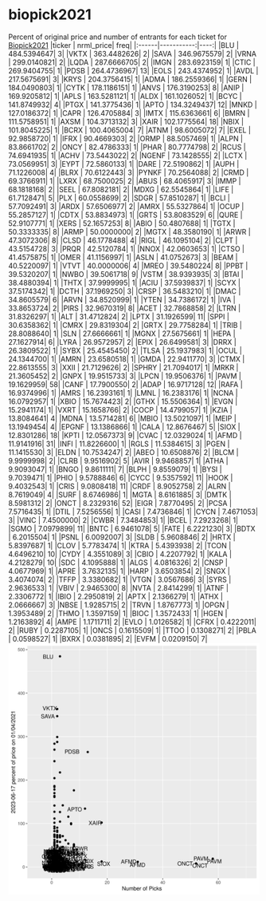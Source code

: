 # biopick2021
Percent of original price and number of entrants for each ticket for [Biopick2021](https://twitter.com/hashtag/Biopick2021)
|ticker |  nrml_price| freq|
|:------|-----------:|----:|
|BLU    | 484.5394647|    3|
|VKTX   | 363.4482626|    2|
|SAVA   | 346.9675579|    2|
|VRNA   | 299.0140821|    2|
|LQDA   | 287.6666705|    2|
|IMGN   | 283.6923159|    1|
|CTIC   | 269.9404755|    1|
|PDSB   | 264.4736967|   13|
|EOLS   | 243.4374952|    1|
|AVDL   | 217.5675691|    3|
|KRYS   | 204.3756415|    1|
|ADMA   | 186.2559366|    1|
|GERN   | 184.0490803|    1|
|CYTK   | 178.1186151|    1|
|ANVS   | 176.3190253|    8|
|ANIP   | 169.9205812|    1|
|APLS   | 163.5281121|    1|
|ALDX   | 161.1026052|    1|
|BCYC   | 141.8749932|    4|
|PTGX   | 141.3775436|    1|
|APTO   | 134.3249437|   12|
|MNKD   | 127.0186372|    1|
|CAPR   | 126.4705884|    3|
|IMTX   | 115.6363661|    6|
|BMRN   | 111.5758951|    1|
|AXSM   | 104.3713132|    3|
|XAIR   | 102.1775564|   18|
|NBIX   | 101.8045225|    1|
|BCRX   | 100.4065004|    7|
|ATNM   |  98.6005072|    7|
|EXEL   |  92.9858720|    1|
|IFRX   |  90.4669303|    2|
|ORMP   |  88.5057469|    1|
|ALPN   |  83.8661702|    2|
|ONCY   |  82.4786333|    1|
|PHAR   |  80.7774798|    2|
|RCUS   |  74.6941935|    1|
|ACHV   |  73.5443022|    2|
|NGENF  |  73.1428555|    2|
|LCTX   |  73.0569951|    3|
|EYPT   |  72.5860133|    1|
|DARE   |  72.5190862|    1|
|AUPH   |  71.1226008|    4|
|BLRX   |  70.6122443|    3|
|PYNKF  |  70.2564088|    2|
|CRMD   |  69.3766911|    1|
|LXRX   |  68.7500025|    2|
|ABUS   |  68.4065917|    3|
|IMMP   |  68.1818168|    2|
|SEEL   |  67.8082181|    2|
|MDXG   |  62.5545864|    1|
|LIFE   |  61.7128471|    5|
|PLX    |  60.0558699|    2|
|SDGR   |  57.8510287|    1|
|BCLI   |  57.7092491|    3|
|ARDX   |  57.6506977|    2|
|AMRX   |  55.5327864|    1|
|OCUP   |  55.2857127|    1|
|CDTX   |  53.8834973|    1|
|GRTS   |  53.8083529|    6|
|QURE   |  52.9107771|    1|
|XERS   |  52.1657253|    8|
|ABIO   |  50.4807688|    1|
|TGTX   |  50.3333335|    8|
|ARMP   |  50.0000000|    2|
|MGTX   |  48.3580190|    1|
|ARWR   |  47.3072306|    8|
|CLSD   |  46.1778488|    4|
|RIGL   |  46.1095104|    2|
|CLPT   |  43.5154728|    3|
|PRQR   |  42.5120784|    1|
|NNOX   |  42.0603653|    1|
|CTSO   |  41.4575875|    1|
|OMER   |  41.1156997|    1|
|ASLN   |  41.0752673|    3|
|BEAM   |  40.5220097|    1|
|VTVT   |  40.0000006|    4|
|MREO   |  39.5480224|    8|
|PPBT   |  39.5320207|    1|
|NWBO   |  39.5061718|    9|
|VSTM   |  38.9393935|    3|
|BTAI   |  38.4880394|    1|
|THTX   |  37.9999995|    1|
|ACIU   |  37.5939837|    1|
|SCYX   |  37.5174342|    1|
|DCTH   |  37.1969250|    3|
|CRSP   |  36.5483210|    1|
|DMAC   |  34.8605579|    6|
|ARVN   |  34.8520999|    1|
|YTEN   |  34.7386172|    1|
|IVA    |  33.8653724|    2|
|PIRS   |  32.9670319|    8|
|ACET   |  32.7868858|    2|
|LTRN   |  31.8326297|    1|
|ALT    |  31.4712824|    2|
|LPTX   |  31.1926599|   11|
|SPPI   |  30.6358362|    1|
|CMRX   |  29.8319304|    2|
|GRTX   |  29.7758284|    1|
|TRIB   |  28.8088640|    1|
|SLN    |  27.6666661|    1|
|MGNX   |  27.5675661|    1|
|HEPA   |  27.1627914|    6|
|LYRA   |  26.9572957|    2|
|EPIX   |  26.6499581|    3|
|DRRX   |  26.3809522|    1|
|SYBX   |  25.4545450|    2|
|TLSA   |  25.1937983|    1|
|OCUL   |  24.1344700|    1|
|AMRN   |  23.6580518|    1|
|GMDA   |  22.9411770|    3|
|CTMX   |  22.8613555|    3|
|XXII   |  21.7129626|    2|
|SPHRY  |  21.7094017|    1|
|MRKR   |  21.3605452|    2|
|GNPX   |  19.9515733|    3|
|LPCN   |  19.9506376|    1|
|PAVM   |  19.1629959|   58|
|CANF   |  17.7900550|    2|
|ADAP   |  16.9717128|   12|
|RAFA   |  16.9374996|    1|
|AMRS   |  16.2393161|    1|
|LMNL   |  16.2383176|    1|
|NCNA   |  16.0792957|    1|
|XBIO   |  15.7674423|    2|
|GTHX   |  15.5506364|    1|
|EVGN   |  15.2941174|    1|
|VXRT   |  15.1658766|    2|
|COCP   |  14.4799057|    1|
|KZIA   |  13.8084641|    4|
|MDNA   |  13.5714281|    6|
|MBIO   |  13.5021097|    1|
|MEIP   |  13.1949454|    4|
|EPGNF  |  13.1386866|    1|
|CALA   |  12.8676467|    5|
|SIOX   |  12.8301286|   18|
|KPTI   |  12.0567373|    9|
|CVAC   |  12.0329024|    1|
|AFMD   |  11.9141916|   31|
|INFI   |  11.8226600|    1|
|RGLS   |  11.5384615|    3|
|PGEN   |  11.1415530|    3|
|ELDN   |  10.7534247|    2|
|ABEO   |  10.6508876|    2|
|BLCM   |   9.9999998|    2|
|CLRB   |   9.9516902|    5|
|AVIR   |   9.9468857|    1|
|ATHA   |   9.9093047|    1|
|BNGO   |   9.8611111|    7|
|BLPH   |   9.8559079|    1|
|BYSI   |   9.7039471|    1|
|PHIO   |   9.5788846|    6|
|CYCC   |   9.5357592|   11|
|HOOK   |   9.4032543|    1|
|CRIS   |   9.0808418|   11|
|CRDF   |   8.9052758|    2|
|ALRN   |   8.7619049|    4|
|SURF   |   8.6746986|    1|
|MGTA   |   8.6161885|    3|
|DMTK   |   8.5981312|    2|
|ONCT   |   8.2329316|   52|
|EIGR   |   7.8770495|    2|
|PCSA   |   7.5716435|    1|
|DTIL   |   7.5256556|    1|
|CASI   |   7.4736846|    1|
|CYCN   |   7.4671053|    3|
|VINC   |   7.4500000|    2|
|CWBR   |   7.3484853|    1|
|BCEL   |   7.2923268|    1|
|SGMO   |   7.0979899|   11|
|BNTC   |   6.9461078|    5|
|FATE   |   6.2221230|    3|
|BDTX   |   6.2015504|    1|
|PSNL   |   6.0092007|    3|
|SLDB   |   5.9608846|    2|
|HRTX   |   5.8397687|    1|
|CLOV   |   5.7783474|    1|
|KTRA   |   5.4393938|    2|
|TCON   |   4.6496210|   10|
|CYDY   |   4.3551089|    3|
|CBIO   |   4.2207792|    1|
|KALA   |   4.2128279|   10|
|SDC    |   4.1095888|    1|
|ALGS   |   4.0816326|    2|
|CNSP   |   4.0677969|    1|
|APRE   |   3.7632135|    1|
|HARP   |   3.6503854|    2|
|SNGX   |   3.4074074|    2|
|TFFP   |   3.3380682|    1|
|VTGN   |   3.0567686|    3|
|SYRS   |   2.9636533|    1|
|VBIV   |   2.9465300|    8|
|NVTA   |   2.8414299|    1|
|ATNF   |   2.3306772|    1|
|IBIO   |   2.2950819|    2|
|APTX   |   2.1366279|    1|
|ATHX   |   2.0666667|    3|
|NBSE   |   1.9285715|    2|
|TRVN   |   1.8767773|    1|
|OPGN   |   1.3953489|    2|
|THMO   |   1.3597159|    1|
|BIOC   |   1.3572433|    1|
|HGEN   |   1.2163892|    4|
|AMPE   |   1.1711711|    2|
|EVLO   |   1.0126582|    1|
|CFRX   |   0.4222011|    2|
|RUBY   |   0.2287105|    1|
|ONCS   |   0.1615509|    1|
|TTOO   |   0.1308271|    2|
|PBLA   |   0.0598527|    1|
|BXRX   |   0.0381895|    2|
|EVFM   |   0.0209150|    7|
![retvspicks](biopicks.png?raw=true)
